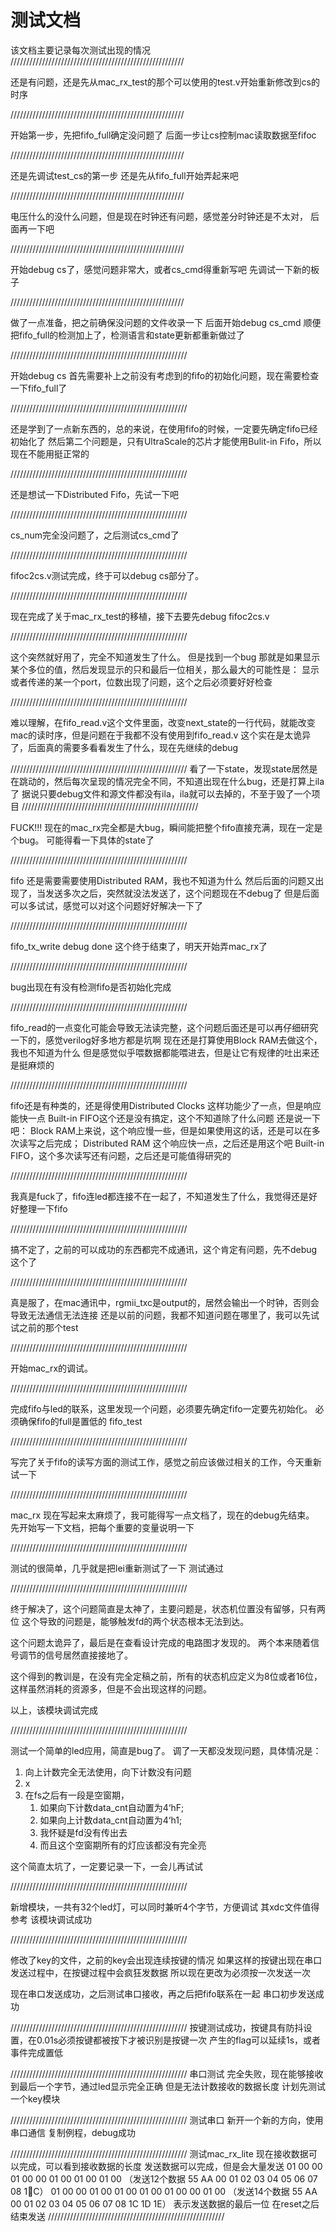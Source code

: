 # 测试文档 
该文档主要记录每次测试出现的情况
///////////////////////////////////////////////////////

还是有问题，还是先从mac_rx_test的那个可以使用的test.v开始重新修改到cs的时序

///////////////////////////////////////////////////////

开始第一步，先把fifo_full确定没问题了
后面一步让cs控制mac读取数据至fifoc

///////////////////////////////////////////////////////

还是先调试test_cs的第一步
还是先从fifo_full开始弄起来吧

///////////////////////////////////////////////////////

电压什么的没什么问题，但是现在时钟还有问题，感觉差分时钟还是不太对，
后面再一下吧

///////////////////////////////////////////////////////

开始debug cs了，感觉问题非常大，或者cs_cmd得重新写吧
先调试一下新的板子

///////////////////////////////////////////////////////

做了一点准备，把之前确保没问题的文件收录一下
后面开始debug cs_cmd
顺便把fifo_full的检测加上了，检测语言和state更新都重新做过了

////////////////////////////////////////////////////////

开始debug cs
首先需要补上之前没有考虑到的fifo的初始化问题，现在需要检查一下fifo_full了

////////////////////////////////////////////////////////

还是学到了一点新东西的，总的来说，在使用fifo的时候，一定要先确定fifo已经初始化了
然后第二个问题是，只有UltraScale的芯片才能使用Bulit-in Fifo，所以现在不能用挺正常的

////////////////////////////////////////////////////////

还是想试一下Distributed Fifo，先试一下吧

////////////////////////////////////////////////////////

cs_num完全没问题了，之后测试cs_cmd了

////////////////////////////////////////////////////////

fifoc2cs.v测试完成，终于可以debug cs部分了。

////////////////////////////////////////////////////////

现在完成了关于mac_rx_test的移植，接下去要先debug fifoc2cs.v

////////////////////////////////////////////////////////

这个突然就好用了，完全不知道发生了什么。
但是找到一个bug
那就是如果显示某个多位的值，然后发现显示的只和最后一位相关，那么最大的可能性是：
显示或者传递的某一个port，位数出现了问题，这个之后必须要好好检查

////////////////////////////////////////////////////////

难以理解，在fifo_read.v这个文件里面，改变next_state的一行代码，就能改变mac的读时序，但是问题在于我都不没有使用到fifo_read.v
这个实在是太诡异了，后面真的需要多看看发生了什么，现在先继续的debug

////////////////////////////////////////////////////////
看了一下state，发现state居然是在跳动的，然后每次呈现的情况完全不同，不知道出现在什么bug，还是打算上ila了
据说只要debug文件和源文件都没有ila，ila就可以去掉的，不至于毁了一个项目
////////////////////////////////////////////////////////

FUCK!!!
现在的mac_rx完全都是大bug，瞬间能把整个fifo直接充满，现在一定是个bug。
可能得看一下具体的state了

////////////////////////////////////////////////////////

fifo 还是需要需要使用Distributed RAM，我也不知道为什么
然后后面的问题又出现了，当发送多次之后，突然就没法发送了，这个问题现在不debug了
但是后面可以多试试，感觉可以对这个问题好好解决一下了

////////////////////////////////////////////////////////

fifo_tx_write debug done
这个终于结束了，明天开始弄mac_rx了

////////////////////////////////////////////////////////

bug出现在有没有检测fifo是否初始化完成

////////////////////////////////////////////////////////

fifo_read的一点变化可能会导致无法读完整，这个问题后面还是可以再仔细研究一下的，感觉verilog好多地方都是坑啊
现在还是打算使用Block RAM去做这个，我也不知道为什么
但是感觉似乎喂数据都能喂进去，但是让它有规律的吐出来还是挺麻烦的

////////////////////////////////////////////////////////

fifo还是有种类的，还是得使用Distributed Clocks
这样功能少了一点，但是响应能快一点
Built-in FIFO这个还是没有搞定，这个不知道除了什么问题
还是说一下吧：
Block RAM上来说，这个响应慢一些，但是如果使用这的话，还是可以在多次读写之后完成；
Distributed RAM 这个响应快一点，之后还是用这个吧
Built-in FIFO，这个多次读写还有问题，之后还是可能值得研究的

////////////////////////////////////////////////////////

我真是fuck了，fifo连led都连接不在一起了，不知道发生了什么，我觉得还是好好整理一下fifo

////////////////////////////////////////////////////////

搞不定了，之前的可以成功的东西都完不成通讯，这个肯定有问题，先不debug这个了

////////////////////////////////////////////////////////

真是服了，在mac通讯中，rgmii_txc是output的，居然会输出一个时钟，否则会导致无法通信无法连接
还是以前的问题，我都不知道问题在哪里了，我可以先试试之前的那个test

////////////////////////////////////////////////////////

开始mac_rx的调试。

////////////////////////////////////////////////////////

完成fifo与led的联系，这里发现一个问题，必须要先确定fifo一定要先初始化。
必须确保fifo的full是置低的 fifo_test

////////////////////////////////////////////////////////

写完了关于fifo的读写方面的测试工作，感觉之前应该做过相关的工作，今天重新试一下

////////////////////////////////////////////////////////

mac_rx 现在写起来太麻烦了，我可能得写一点文档了，现在的debug先结束。
先开始写一下文档，把每个重要的变量说明一下

////////////////////////////////////////////////////////

测试的很简单，几乎就是把lei重新测试了一下
测试通过

////////////////////////////////////////////////////////

终于解决了，这个问题简直是太神了，主要问题是，状态机位置没有留够，只有两位
这个导致的问题是，能够触发fd的两个状态根本无法到达。

这个问题太诡异了，最后是在查看设计完成的电路图才发现的。
两个本来随着信号调节的信号居然直接接地了。

这个得到的教训是，在没有完全定稿之前，所有的状态机应定义为8位或者16位，这样虽然消耗的资源多，但是不会出现这样的问题。

以上，该模块调试完成

////////////////////////////////////////////////////////

测试一个简单的led应用，简直是bug了。
调了一天都没发现问题，具体情况是：
1. 向上计数完全无法使用，向下计数没有问题
2. x
3. 在fs之后有一段是空窗期，
   1. 如果向下计数data_cnt自动置为4‘hF;
   2. 如果向上计数data_cnt自动置为4‘h1;
   3. 我怀疑是fd没有传出去
   4. 而且这个空窗期所有的灯应该都没有完全亮

这个简直太坑了，一定要记录一下，一会儿再试试

////////////////////////////////////////////////////////

新增模块，一共有32个led灯，可以同时兼听4个字节，方便调试
其xdc文件值得参考
该模块调试成功

////////////////////////////////////////////////////////

修改了key的文件，之前的key会出现连续按键的情况
如果这样的按键出现在串口发送过程中，在按键过程中会疯狂发数据
所以现在更改为必须按一次发送一次

现在串口发送成功，之后测试串口接收，再之后把fifo联系在一起
串口初步发送成功

////////////////////////////////////////////////////////
按键测试成功，按键具有防抖设置，在0.01s必须按键都被按下才被识别是按键一次
产生的flag可以延续1s，或者事件完成置低

////////////////////////////////////////////////////////
串口测试
完全失败，现在能够接收到最后一个字节，通过led显示完全正确
但是无法计数接收的数据长度
计划先测试一个key模块

////////////////////////////////////////////////////////
测试串口
新开一个新的方向，使用串口通信
复制例程，debug成功

////////////////////////////////////////////////////////
测试mac_rx_lite
现在接收数据可以完成，可以看到接收数据的长度
发送数据可以完成，但是会大量发送
01 00 00 01 00 00 01 00 01 00 01 00 （发送12个数据 55 AA 00 01 02 03 04 05 06 07 08 1C）
01 00 00 01 00 01 00 01 00 01 00 00 01 00 （发送14个数据 55 AA 00 01 02 03 04 05 06 07 08 1C 1D 1E）
表示发送数据的最后一位
在reset之后结束发送
////////////////////////////////////////////////////////